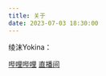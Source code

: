 ```yaml
---
title: 关于
date: 2023-07-03 18:30:00
---
```


绫沫Yokina：

[哔哩哔哩](https://space.bilibili.com/30231981)
[直播间](https://live.bilibili.com/204207)
